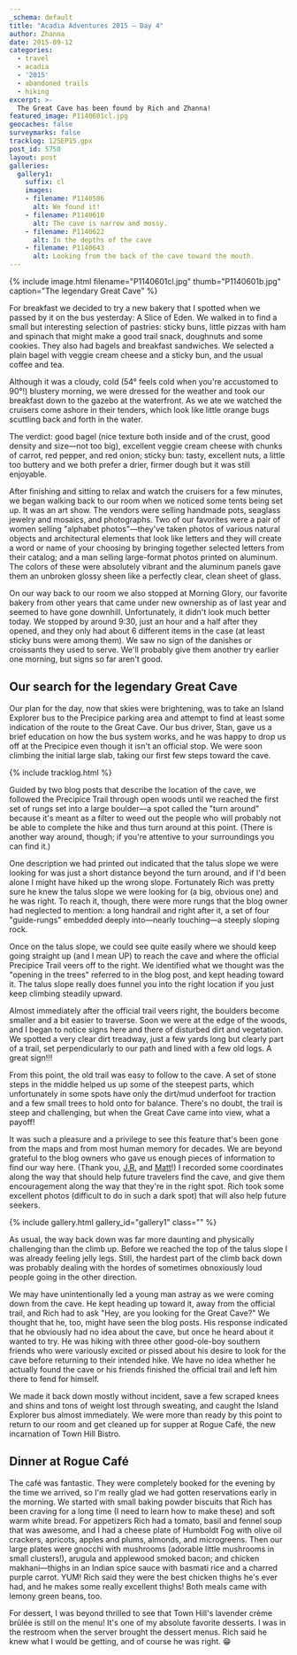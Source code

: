 ```yaml
---
_schema: default
title: "Acadia Adventures 2015 – Day 4"
author: Zhanna
date: 2015-09-12
categories:
  - travel
  - acadia
  - '2015'
  - abandoned trails
  - hiking
excerpt: >-
  The Great Cave has been found by Rich and Zhanna!
featured_image: P1140601cl.jpg
geocaches: false
surveymarks: false
tracklog: 12SEP15.gpx
post_id: 5750
layout: post 
galleries:
  gallery1:
    suffix: cl
    images:
    - filename: P1140586
      alt: We found it!
    - filename: P1140610
      alt: The cave is narrow and mossy.  
    - filename: P1140622
      alt: In the depths of the cave
    - filename: P1140643
      alt: Looking from the back of the cave toward the mouth.                      
---
```


{% include image.html filename="P1140601cl.jpg" thumb="P1140601b.jpg" caption="The legendary Great Cave" %}

For breakfast we decided to try a new bakery that I spotted when we passed by it on the bus yesterday: A Slice of Eden. We walked in to find a small but interesting selection of pastries: sticky buns, little pizzas with ham and spinach that might make a good trail snack, doughnuts and some cookies. They also had bagels and breakfast sandwiches. We selected a plain bagel with veggie cream cheese and a sticky bun, and the usual coffee and tea. 

Although it was a cloudy, cold (54° feels cold when you're accustomed to 90°!) blustery morning, we were dressed for the weather and took our breakfast down to the gazebo at the waterfront. As we ate we watched the cruisers come ashore in their tenders, which look like little orange bugs scuttling back and forth in the water. 

The verdict: good bagel (nice texture both inside and of the crust, good density and size—not too big), excellent veggie cream cheese with chunks of carrot, red pepper, and red onion; sticky bun: tasty, excellent nuts, a little too buttery and we both prefer a drier, firmer dough but it was still enjoyable. 

After finishing and sitting to relax and watch the cruisers for a few minutes, we began walking back to our room when we noticed some tents being set up. It was an art show. The vendors were selling handmade pots, seaglass jewelry and mosaics, and photographs. Two of our favorites were a pair of women selling "alphabet photos"—they've taken photos of various natural objects and architectural elements that look like letters and they will create a word or name of your choosing by bringing together selected letters from their catalog; and a man selling large-format photos printed on aluminum. The colors of these were absolutely vibrant and the aluminum panels gave them an unbroken glossy sheen like a perfectly clear, clean sheet of glass. 

On our way back to our room we also stopped at Morning Glory, our favorite bakery from other years that came under new ownership as of last year and seemed to have gone downhill. Unfortunately, it didn't look much better today. We stopped by around 9:30, just an hour and a half after they opened, and they only had about 6 different items in the case (at least sticky buns were among them). We saw no sign of the danishes or croissants they used to serve. We'll probably give them another try earlier one morning, but signs so far aren't good.

## Our search for the legendary Great Cave

Our plan for the day, now that skies were brightening, was to take an Island Explorer bus to the Precipice parking area and attempt to find at least some indication of the route to the Great Cave. Our bus driver, Stan, gave us a brief education on how the bus system works, and he was happy to drop us off at the Precipice even though it isn't an official stop. We were soon climbing the initial large slab, taking our first few steps toward the cave.

{% include tracklog.html %}

Guided by two blog posts that describe the location of the cave, we followed the Precipice Trail through open woods until we reached the first set of rungs set into a large boulder—a spot called the "turn around" because it's meant as a filter to weed out the people who will probably not be able to complete the hike and thus turn around at this point. (There is another way around, though; if you're attentive to your surroundings you can find it.) 

One description we had printed out indicated that the talus slope we were looking for was just a short distance beyond the turn around, and if I'd been alone I might have hiked up the wrong slope. Fortunately Rich was pretty sure he knew the talus slope we were looking for (a big, obvious one) and he was right. To reach it, though, there were more rungs that the blog owner had neglected to mention: a long handrail and right after it, a set of four "guide-rungs" embedded deeply into—nearly touching—a steeply sloping rock.

Once on the talus slope, we could see quite easily where we should keep going straight up (and I mean UP) to reach the cave and where the official Precipice Trail veers off to the right. We identified what we thought was the "opening in the trees" referred to in the blog post, and kept heading toward it. The talus slope really does funnel you into the right location if you just keep climbing steadily upward. 

Almost immediately after the official trail veers right, the boulders become smaller and a bit easier to traverse. Soon we were at the edge of the woods, and I began to notice signs here and there of disturbed dirt and vegetation. We spotted a very clear dirt treadway, just a few yards long but clearly part of a trail, set perpendicularly to our path and lined with a few old logs. A great sign!!!  

From this point, the old trail was easy to follow to the cave. A set of stone steps in the middle helped us up some of the steepest parts, which unfortunately in some spots have only the dirt/mud underfoot for traction and a few small trees to hold onto for balance. There's no doubt, the trail is steep and challenging, but when the Great Cave came into view, what a payoff! 

It was such a pleasure and a privilege to see this feature that's been gone from the maps and from most human memory for decades. We are beyond grateful to the blog owners who gave us enough pieces of information to find our way here. (Thank you, [J.R.](http://abandonedtrailsofacadianationalpark.blogspot.com/2014/11/the-precipice-trail-great-cave.html) and [Matt](http://leavetheworldbelow.blogspot.com/2014/08/the-great-cave-acadia-national-park.html)!) I recorded some coordinates along the way that should help future travelers find the cave, and give them encouragement along the way that they're in the right spot. Rich took some excellent photos (difficult to do in such a dark spot) that will also help future seekers.

{% include gallery.html gallery_id="gallery1" class="" %}

As usual, the way back down was far more daunting and physically challenging than the climb up. Before we reached the top of the talus slope I was already feeling jelly legs. Still, the hardest part of the climb back down was probably dealing with the hordes of sometimes obnoxiously loud people going in the other direction. 

We may have unintentionally led a young man astray as we were coming down from the cave. He kept heading up toward it, away from the official trail, and Rich had to ask "Hey, are you looking for the Great Cave?" We thought that he, too, might have seen the blog posts. His response indicated that he obviously had no idea about the cave, but once he heard about it wanted to try. He was hiking with three other good-ole-boy southern friends who were variously excited or pissed about his desire to look for the cave before returning to their intended hike. We have no idea whether he actually found the cave or his friends finished the official trail and left him there to fend for himself.

We made it back down mostly without incident, save a few scraped knees and shins and tons of weight lost through sweating, and caught the Island Explorer bus almost immediately. We were more than ready by this point to return to our room and get cleaned up for supper at Rogue Café, the new incarnation of Town Hill Bistro.

## Dinner at Rogue Café

The café was fantastic. They were completely booked for the evening by the time we arrived, so I'm really glad we had gotten reservations early in the morning. We started with small baking powder biscuits that Rich has been craving for a long time (I need to learn how to make these) and soft warm white bread. For appetizers Rich had a tomato, basil and fennel soup that was awesome, and I had a cheese plate of Humboldt Fog with olive oil crackers, apricots, apples and plums, almonds, and microgreens. Then our large plates were gnocchi with mushrooms (adorable little mushrooms in small clusters!), arugula and applewood smoked bacon; and chicken makhani—thighs in an Indian spice sauce with basmati rice and a charred purple carrot. YUM! Rich said they were the best chicken thighs he's ever had, and he makes some really excellent thighs! Both meals came with lemony green beans, too.

For dessert, I was beyond thrilled to see that Town Hill's lavender crème brûlée is still on the menu! It's one of my absolute favorite desserts. I was in the restroom when the server brought the dessert menus. Rich said he knew what I would be getting, and of course he was right. :grin: